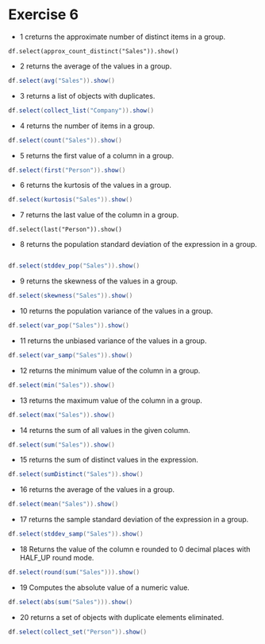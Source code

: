 # Exercise 6


 * 1 creturns the approximate number of distinct items in a group.
```sacala
df.select(approx_count_distinct("Sales")).show()
```

* 2 returns the average of the values in a group.
```scala
df.select(avg("Sales")).show()
```
* 3 returns a list of objects with duplicates.
```scala
df.select(collect_list("Company")).show()
```

* 4 returns the number of items in a group.
```scala
df.select(count("Sales")).show()
```

* 5 returns the first value of a column in a group.
```scala
df.select(first("Person")).show()
```

* 6 returns the kurtosis of the values in a group.
```scala
df.select(kurtosis("Sales")).show()
```

* 7 returns the last value of the column in a group.
```sacala
df.select(last("Person")).show()
```

* 8 returns the population standard deviation of the expression in a group.
```scala

df.select(stddev_pop("Sales")).show()
```

* 9 returns the skewness of the values in a group.
```scala
df.select(skewness("Sales")).show()
```

* 10 returns the population variance of the values in a group.
```scala
df.select(var_pop("Sales")).show()
```

* 11 returns the unbiased variance of the values in a group.
```scala
df.select(var_samp("Sales")).show()
```

* 12 returns the minimum value of the column in a group.
```scala
df.select(min("Sales")).show()
```
* 13 returns the maximum value of the column in a group.
```scala
df.select(max("Sales")).show()
```
* 14 returns the sum of all values in the given column.
```scala
df.select(sum("Sales")).show()
```
* 15 returns the sum of distinct values in the expression.
```scala
df.select(sumDistinct("Sales")).show()
```

* 16 returns the average of the values in a group.
```scala
df.select(mean("Sales")).show()
```
* 17 returns the sample standard deviation of the expression in a group.
```scala
df.select(stddev_samp("Sales")).show()
```

* 18 Returns the value of the column e rounded to 0 decimal places with HALF_UP round mode.
```scala
df.select(round(sum("Sales"))).show()
```
* 19 Computes the absolute value of a numeric value.
```scala
df.select(abs(sum("Sales"))).show()
```

* 20 returns a set of objects with duplicate elements eliminated.
```scala
df.select(collect_set("Person")).show()
```